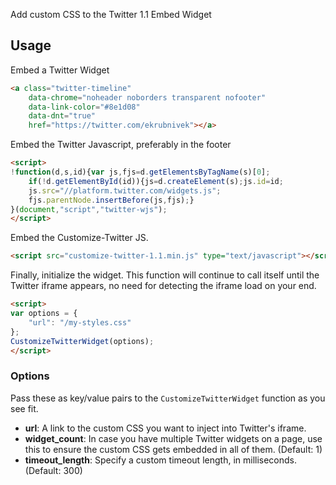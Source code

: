 Add custom CSS to the Twitter 1.1 Embed Widget

## Usage

Embed a Twitter Widget

```html
<a class="twitter-timeline" 
    data-chrome="noheader noborders transparent nofooter" 
    data-link-color="#8e1d08" 
    data-dnt="true" 
    href="https://twitter.com/ekrubnivek"></a>

```

Embed the Twitter Javascript, preferably in the footer

```html
<script>
!function(d,s,id){var js,fjs=d.getElementsByTagName(s)[0];
    if(!d.getElementById(id)){js=d.createElement(s);js.id=id;
    js.src="//platform.twitter.com/widgets.js";
    fjs.parentNode.insertBefore(js,fjs);}
}(document,"script","twitter-wjs");
</script>
```

Embed the Customize-Twitter JS.

```html
<script src="customize-twitter-1.1.min.js" type="text/javascript"></script>
```

Finally, initialize the widget. This function will continue to call itself
until the Twitter iframe appears, no need for detecting the iframe load on your
end.

```html
<script>
var options = {
    "url": "/my-styles.css"
};
CustomizeTwitterWidget(options);
</script>
```

### Options

Pass these as key/value pairs to the `CustomizeTwitterWidget` function as you
see fit.

- **url**: A link to the custom CSS you want to inject into Twitter's iframe.
- **widget_count**: In case you have multiple Twitter widgets on a page, use
this to ensure the custom CSS gets embedded in all of them. (Default: 1)
- **timeout_length**: Specify a custom timeout length, in milliseconds.
(Default: 300)

